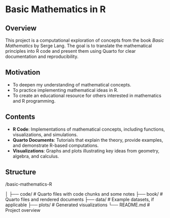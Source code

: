 # **Basic Mathematics in R**

## **Overview**
This project is a computational exploration of concepts from the book *Basic Mathematics* by Serge Lang. The goal is to translate the mathematical principles into R code and present them using Quarto for clear documentation and reproducibility.

## **Motivation**
- To deepen my understanding of mathematical concepts.
- To practice implementing mathematical ideas in R.
- To create an educational resource for others interested in mathematics and R programming.

## **Contents**
- **R Code**: Implementations of mathematical concepts, including functions, visualizations, and simulations.
- **Quarto Documents**: Tutorials that explain the theory, provide examples, and demonstrate R-based computations.
- **Visualizations**: Graphs and plots illustrating key ideas from geometry, algebra, and calculus.

## **Structure**

/basic-mathematics-R

│
├── code/                # Quarto files with code chunks and some notes
├── book/                # Quarto files and rendered documents
├── data/                # Example datasets, if applicable
├── plots/               # Generated visualizations
└── README.md            # Project overview

